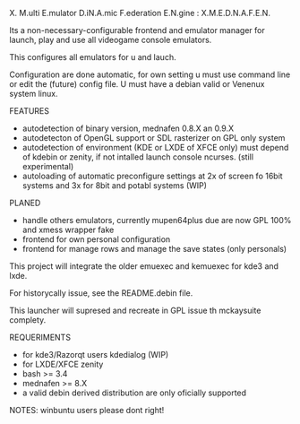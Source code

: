 X. M.ulti E.mulator D.iN.A.mic F.ederation E.N.gine : X.M.E.D.N.A.F.E.N. 


Its a non-necessary-configurable frontend and emulator manager 
for launch, play and use all videogame console emulators.

This configures all emulators for u and lauch.

Configuration are done automatic, for own setting u must 
use command line or edit the (future) config file.
U must have a debian valid or Venenux system linux.

FEATURES

* autodetection of binary version, mednafen 0.8.X an 0.9.X
* autodetecton of OpenGL support or SDL rasterizer on GPL only system
* autodetection of environment (KDE or LXDE of XFCE only) must depend of kdebin or zenity, if not intalled launch console ncurses. (still experimental)
* autoloading of automatic preconfigure settings at 2x of screen fo 16bit systems and 3x for 8bit and potabl systems (WIP)

PLANED

* handle others emulators, currently mupen64plus due are now GPL 100% and xmess wrapper fake
* frontend for own personal configuration
* frontend for manage rows and manage the save states (only personals)

This project will integrate the older emuexec and kemuexec for kde3 and lxde.

For historycally issue, see the README.debin file.

This launcher will supresed and recreate in GPL issue th mckaysuite complety.

REQUERIMENTS

* for kde3/Razorqt users kdedialog (WIP)
* for LXDE/XFCE zenity
* bash >= 3.4
* mednafen >= 8.X
* a valid debin derived distribution are only oficially supported

NOTES: winbuntu users please dont right!
